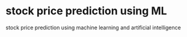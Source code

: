 # stock price prediction using ML
 stock price prediction using machine learning and artificial intelligence
